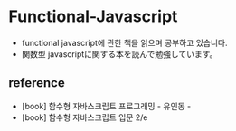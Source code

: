 # Functional-Javascript
- functional javascript에 관한 책을 읽으며 공부하고 있습니다.
- 関数型 javascriptに関する本を読んで勉強しています。


## reference
- \[book\] 함수형 자바스크립트 프로그래밍  - 유인동 -
- \[book\] 함수형 자바스크립트 입문 2/e
